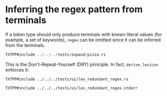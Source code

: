 # Inferring the regex pattern from terminals

If a token type should only produce terminals with
known literal values (for example, a set of keywords),
`regex` can be omitted since it can be inferred from
the terminals.

```rust
TXTPP#include ../../../tests/expand/pizza.rs
```
This is the Don't-Repeat-Yourself (DRY) principle.
In fact, `derive_lexicon` enforces it:
```rust,compile_fail
TXTPP#include ../../../tests/ui/lex_redundant_regex.rs
```
```console
TXTPP#include ../../../tests/ui/lex_redundant_regex.stderr
```
